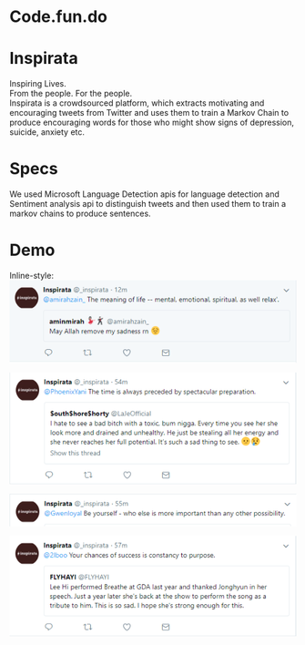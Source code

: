 # Code.fun.do

# Inspirata
Inspiring Lives.  
From the people. For the people.  
Inspirata is a crowdsourced platform, which extracts motivating and encouraging tweets from Twitter and uses them to train a Markov Chain to produce encouraging words for those who might show signs of depression, suicide, anxiety etc.

# Specs
We used Microsoft Language Detection apis for language detection and Sentiment analysis api to distinguish tweets and then used them to train a markov chains to produce sentences.

# Demo

Inline-style: 
![alt text](https://raw.githubusercontent.com/4rshdeep/Code.fun.do/master/1.PNG?token=AWWO-J0yOcngg55LKjCqveJAMqLHGungks5aX4kHwA%3D%3D "1")

![alt text](https://raw.githubusercontent.com/4rshdeep/Code.fun.do/master/2.PNG "2")

![alt text](https://raw.githubusercontent.com/4rshdeep/Code.fun.do/master/3.PNG "3")

![alt text](https://raw.githubusercontent.com/4rshdeep/Code.fun.do/master/4.PNG "4")
